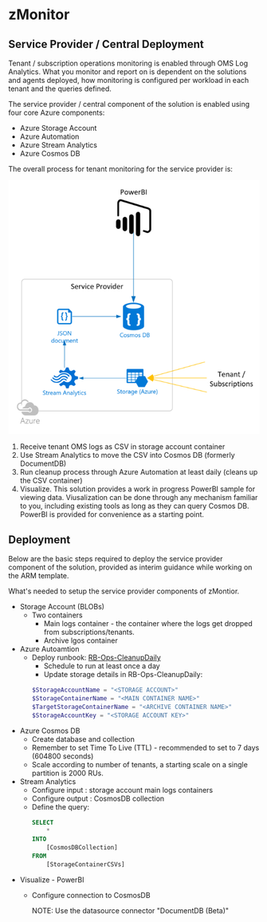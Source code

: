 # zMonitor

## Service Provider / Central Deployment

Tenant / subscription operations monitoring is enabled through OMS Log Analytics. What you monitor and report on is dependent on the solutions and agents deployed, how monitoring is configured per workload in each tenant and the queries defined.

The service provider / central component of the solution is enabled using four core Azure components:

* Azure Storage Account
* Azure Automation
* Azure Stream Analytics
* Azure Cosmos DB

The overall process for tenant monitoring for the service provider is:

![zMonitorCentral](images/zMonitorCentral.png)

1. Receive tenant OMS logs as CSV in storage account container
1. Use Stream Analytics to move the CSV into Cosmos DB (formerly DocumentDB)
1. Run cleanup process through Azure Automation at least daily (cleans up the CSV container)
1. Visualize. This solution provides a work in progress PowerBI sample for viewing data. Viusalization can be done through any mechanism familiar to you, including existing tools as long as they can query Cosmos DB. PowerBI is provided for convenience as a starting point.

## Deployment

Below are the basic steps required to deploy the service provider component of the solution, provided as interim guidance while working on the ARM template.

What's needed to setup the service provider components of zMontior.

* Storage Account (BLOBs)
  * Two containers
    * Main logs container - the container where the logs get dropped from subscriptions/tenants.
    * Archive lgos container
* Azure Autoamtion
  * Deploy runbook: [RB-Ops-CleanupDaily][1]
    * Schedule to run at least once a day
    * Update storage details in RB-Ops-CleanupDaily:
    ```PowerShell
    $StorageAccountName = "<STORAGE ACCOUNT>"
    $StorageContainerName = "<MAIN CONTAINER NAME>"
    $TargetStorageContainerName = "<ARCHIVE CONTAINER NAME>"
    $StorageAccountKey = "<STORAGE ACCOUNT KEY>"
    ```
* Azure Cosmos DB
    * Create database and collection
    * Remember to set Time To Live (TTL) - recommended to set to 7 days (604800 seconds)
    * Scale according to number of tenants, a starting scale on a single partition is 2000 RUs. 
* Stream Analytics
  * Configure input : storage account main logs containers
  * Configure output : CosmosDB collection
  * Define the query:
    ```SQL
    SELECT
        *
    INTO
        [CosmosDBCollection]
    FROM
        [StorageContainerCSVs]
    ```
* Visualize - PowerBI
  * Configure connection to CosmosDB

    NOTE: Use the datasource connector "DocumentDB (Beta)"

<!-- LINKS -->
[1]:deploy/serviceprovider/PS-Ops-CleanupDaily.ps1